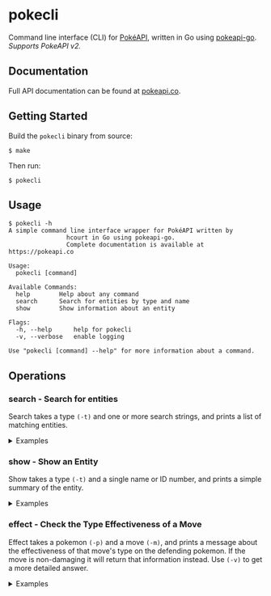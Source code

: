 # pokecli

Command line interface (CLI) for [PokéAPI](https://pokeapi.co), written in Go using [pokeapi-go](https://github.com/mtslzr/pokeapi-go). *Supports PokeAPI v2.*

## Documentation

Full API documentation can be found at [pokeapi.co](https://pokeapi.co/docs/v2.html).

## Getting Started

Build the `pokecli` binary from source:
```console
$ make
```
Then run:
```console
$ pokecli
```

## Usage

```console
$ pokecli -h
A simple command line interface wrapper for PokéAPI written by
                hcourt in Go using pokeapi-go.
                Complete documentation is available at https://pokeapi.co

Usage:
  pokecli [command]

Available Commands:
  help        Help about any command
  search      Search for entities by type and name
  show        Show information about an entity

Flags:
  -h, --help      help for pokecli
  -v, --verbose   enable logging

Use "pokecli [command] --help" for more information about a command.

```

## Operations

### search - Search for entities
Search takes a type `(-t)` and one or more search strings, and prints a list of
matching entities.

<details> <summary>Examples</summary>

```console
$ pokecli search -t pokemon saur
bulbasaur
ivysaur
venusaur
venusaur-mega
```

```console
$ pokecli search -t move thunder
thunder-punch
thunder-shock
thunderbolt
thunder-wave
thunder
thunder-fang
10-000-000-volt-thunderbolt
```

With multiple search strings:

```console
$ pokecli search -t pokemon foo leo
foongus
mienfoo
charmeleon
kecleon
sealeo
empoleon
litleo
solgaleo
```

</details>

### show - Show an Entity
Show takes a type `(-t)` and a single name or ID number, and prints a simple
summary of the entity.

<details> <summary>Examples</summary>

```console
$ pokecli show -t pokemon bulbasaur
bulbasaur (#1) [poison grass]
```

```console
$ pokecli show -t move flamethrower
flamethrower (class: special, type: fire, power: 90, accuracy: 100)
```

Using an ID number:
```console
$ pokecli show -t pokemon 100
voltorb (#100) [electric]
```
</details>

### effect - Check the Type Effectiveness of a Move
Effect takes a pokemon `(-p)` and a move `(-m)`, and prints a message about the
effectiveness of that move's type on the defending pokemon.  If the move is
non-damaging it will return that information instead.  Use `(-v)` to get a more 
detailed answer.

<details> <summary>Examples</summary>


```console
$ pokecli effect -v -m rock-slide -p charizard
If a rock move attacks a [flying fire] pokemon, the damage is double super effective.
```

```console
$ pokecli effect -v -m flamethrower -p bulbasaur
If a fire move attacks a [poison grass] pokemon, the damage is super effective.
```

```console
$ pokecli effect -v -m shadow-ball -p beedrill
  If a ghost move attacks a [poison bug] pokemon, the damage is effective.
```

```console
$ pokecli effect -v -m body-slam -p steelix
If a normal move attacks a [ground steel] pokemon, the damage is not very effective (50%).
```

```console
$ pokecli effect -v -m solar-beam -p dialga
If a grass move attacks a [dragon steel] pokemon, the damage is not very effective (25%).
```

```console
$ pokecli effect -v -m thunder -p geodude
If a electric move attacks a [ground rock] pokemon, the damage is not effective.
```

Non-damaging moves:
```console
$ pokecli effect -v -m hypnosis -p snorlax
Move is a status move and will not cause typed damage.
```

</details>